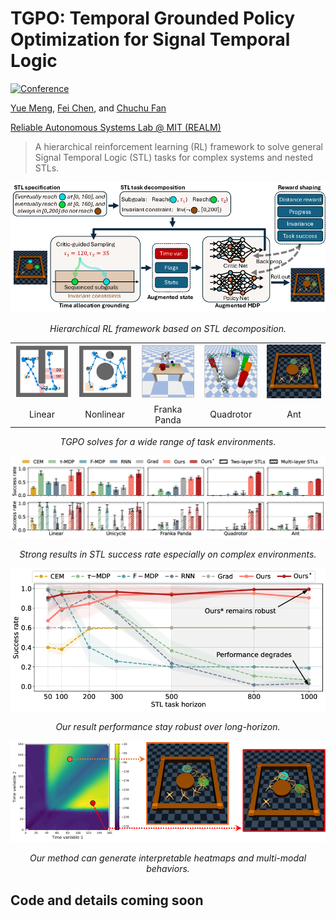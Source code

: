 # TGPO: Temporal Grounded Policy Optimization for Signal Temporal Logic

[![Conference](https://img.shields.io/badge/Arxiv-Paper-success?logo=arxiv&logoColor=red)](https://arxiv.org/abs/2504.03015)


[<ins>Yue Meng</ins>](https://mengyuest.github.io/), [<ins>Fei Chen</ins>](https://scholar.google.com/citations?user=sq0N9XUAAAAJ&hl=en), and [<ins>Chuchu Fan</ins>](https://chuchu.mit.edu/)

[<ins>Reliable Autonomous Systems Lab @ MIT (REALM)</ins>](https://aeroastro.mit.edu/realm/)


> A hierarchical reinforcement learning (RL) framework to solve general Signal Temporal Logic (STL) tasks for complex systems and nested STLs.

![Figure](figures/fig0_arch.png)
<p align="center"><em>Hierarchical RL framework based on STL decomposition.</em></p>

<table>
  <tr>
    <td style="width: 20%; text-align: center;"><img src="figures/env_0lin.png"></td>
    <td style="width: 20%; text-align: center;"><img src="figures/env_1car.png"></td>
    <td style="width: 20%; text-align: center;"><img src="figures/env_2arm.png"></td>
    <td style="width: 20%; text-align: center;"><img src="figures/env_3drone.png"></td>
    <td style="width: 20%; text-align: center;"><img src="figures/env_4ant.png"></td>
  </tr>
  <tr>
    <td style="width: 20%; text-align: center;">Linear</td>
    <td style="width: 20%; text-align: center;">Nonlinear</td>
    <td style="width: 20%; text-align: center;">Franka Panda</td>
    <td style="width: 20%; text-align: center;">Quadrotor</td>
    <td style="width: 20%; text-align: center;">Ant</td>
  </tr>
</table>


<p align="center"><em>TGPO solves for a wide range of task environments.</em></p>

![Figure](figures/fig1_bar.png)
<p align="center"><em>Strong results in STL success rate especially on complex environments.</em></p>

![Figure](figures/fig2_horizon.png)
<p align="center"><em>Our result performance stay robust over long-horizon.</em></p>

![Figure](figures/fig3_sim.png)
<p align="center"><em>Our method can generate interpretable heatmaps and multi-modal behaviors.</em></p>

## Code and details coming soon